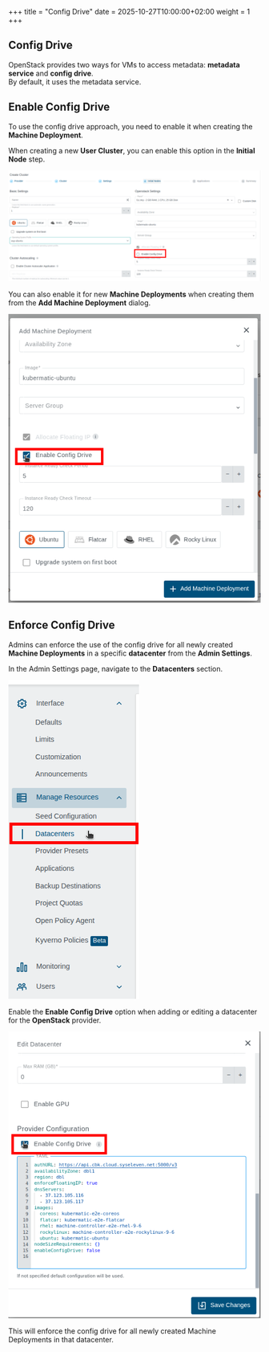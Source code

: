 +++
title = "Config Drive"
date = 2025-10-27T10:00:00+02:00
weight = 1
+++

## Config Drive

OpenStack provides two ways for VMs to access metadata: **metadata service** and **config drive**.  
By default, it uses the metadata service.

## Enable Config Drive

To use the config drive approach, you need to enable it when creating the **Machine Deployment**.

When creating a new **User Cluster**, you can enable this option in the **Initial Node** step.

![Enable Config Drive From Wizard](./images/cluster-wizard.png?classes=shadow,border "Enable Config Drive From Wizard")

You can also enable it for new **Machine Deployments** when creating them from the **Add Machine Deployment** dialog.

![Enable Config Drive From Add MD Dialog](./images/add-machine-deployment.png?classes=shadow,border "Enable Config Drive From Add MD Dialog")

## Enforce Config Drive

Admins can enforce the use of the config drive for all newly created **Machine Deployments** in a specific **datacenter** from the **Admin Settings**.

In the Admin Settings page, navigate to the **Datacenters** section.

![Navigate To Datacenters Settings](./images/navigate-datacenters.png?classes=shadow,border "Navigate To Datacenters Settings")

Enable the **Enable Config Drive** option when adding or editing a datacenter for the **OpenStack** provider.

![Enforce To Datacenters](./images/enforce-to-datacenters.png?classes=shadow,border "Enforce To Datacenters")

This will enforce the config drive for all newly created Machine Deployments in that datacenter.

